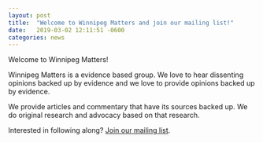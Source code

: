 ```yaml
---
layout: post
title:  "Welcome to Winnipeg Matters and join our mailing list!"
date:   2019-03-02 12:11:51 -0600
categories: news
---
```


Welcome to Winnipeg Matters!

Winnipeg Matters is a evidence based group. We love to hear dissenting opinions backed up by evidence and we love to provide opinions backed up by evidence.

We provide articles and commentary that have its sources backed up. We do original research and advocacy based on that research.

Interested in following along? [Join our mailing list](https://eepurl.com/gjcSsb).
